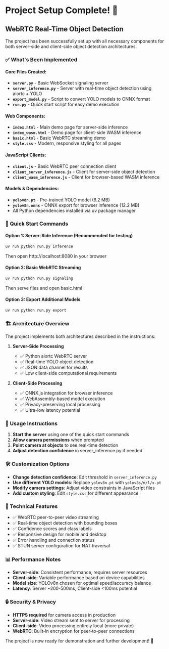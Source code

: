 # Project Setup Complete! 🎉

## WebRTC Real-Time Object Detection

The project has been successfully set up with all necessary components for both server-side and client-side object detection architectures.

### ✅ What's Been Implemented

#### Core Files Created:
- **`server.py`** - Basic WebSocket signaling server
- **`server_inference.py`** - Server with real-time object detection using aiortc + YOLO
- **`export_model.py`** - Script to convert YOLO models to ONNX format
- **`run.py`** - Quick start script for easy demo execution

#### Web Components:
- **`index.html`** - Main demo page for server-side inference
- **`index_wasm.html`** - Demo page for client-side WASM inference
- **`basic.html`** - Basic WebRTC streaming demo
- **`style.css`** - Modern, responsive styling for all pages

#### JavaScript Clients:
- **`client.js`** - Basic WebRTC peer connection client
- **`client_server_inference.js`** - Client for server-side object detection
- **`client_wasm_inference.js`** - Client for browser-based WASM inference

#### Models & Dependencies:
- **`yolov8n.pt`** - Pre-trained YOLO model (6.2 MB)
- **`yolov8n.onnx`** - ONNX export for browser inference (12.2 MB)
- All Python dependencies installed via uv package manager

### 🚀 Quick Start Commands

#### Option 1: Server-Side Inference (Recommended for testing)
```bash
uv run python run.py inference
```
Then open http://localhost:8080 in your browser

#### Option 2: Basic WebRTC Streaming
```bash
uv run python run.py signaling
```
Then serve files and open basic.html

#### Option 3: Export Additional Models
```bash
uv run python run.py export
```

### 🏗️ Architecture Overview

The project implements both architectures described in the instructions:

1. **Server-Side Processing**
   - ✅ Python aiortc WebRTC server
   - ✅ Real-time YOLO object detection
   - ✅ JSON data channel for results
   - ✅ Low client-side computational requirements

2. **Client-Side Processing** 
   - ✅ ONNX.js integration for browser inference
   - ✅ WebAssembly-based model execution
   - ✅ Privacy-preserving local processing
   - ✅ Ultra-low latency potential

### 📱 Usage Instructions

1. **Start the server** using one of the quick start commands
2. **Allow camera permissions** when prompted
3. **Point camera at objects** to see real-time detection
4. **Adjust detection confidence** in server_inference.py if needed

### 🛠️ Customization Options

- **Change detection confidence**: Edit threshold in `server_inference.py`
- **Use different YOLO models**: Replace `yolov8n.pt` with `yolov8s/m/l/x.pt`
- **Modify camera settings**: Adjust video constraints in JavaScript files
- **Add custom styling**: Edit `style.css` for different appearance

### 🔧 Technical Features

- ✅ WebRTC peer-to-peer video streaming
- ✅ Real-time object detection with bounding boxes
- ✅ Confidence scores and class labels
- ✅ Responsive design for mobile and desktop
- ✅ Error handling and connection status
- ✅ STUN server configuration for NAT traversal

### 📊 Performance Notes

- **Server-side**: Consistent performance, requires server resources
- **Client-side**: Variable performance based on device capabilities
- **Model size**: YOLOv8n chosen for optimal speed/accuracy balance
- **Latency**: Server ~200-500ms, Client-side <100ms potential

### 🔒 Security & Privacy

- **HTTPS required** for camera access in production
- **Server-side**: Video stream sent to server for processing
- **Client-side**: Video processing entirely local (more private)
- **WebRTC**: Built-in encryption for peer-to-peer connections

The project is now ready for demonstration and further development! 🎯

